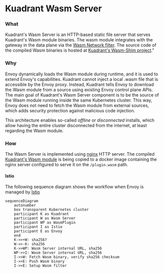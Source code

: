 # Kuadrant Wasm Server

### What

Kuadrant's Wasm Server is an HTTP-based static file server that serves
Kuadrant's Wasm module binaries. The wasm module integrates with the gateway in the data plane via
the [Wasm Network filter](https://www.envoyproxy.io/docs/envoy/latest/configuration/listeners/network_filters/wasm_filter).
The source code of the compiled Wasm binaries is hosted at
[Kuadrant's Wasm-Shim project](https://github.com/Kuadrant/wasm-shim)."

### Why

Envoy dynamically loads the Wasm module during runtime, and it is used to extend Envoy's
capabilities. Kuadrant cannot inject a local .wasm file that is accessible by the Envoy proxy.
Instead, Kuadrant tells Envoy to download the Wasm module from a source using existing
Envoy control plane APIs.
The main goal of Kuadrant's Wasm Server component is to be the source of the Wasm module running
inside the same Kubernetes cluster. This way, Envoy does not need to fetch the Wasm module from
external sources, which adds security protection against malicious code injection.

This architecture enables so-called *offline* or *disconnected* installs,
which allow having the entire cluster disconnected from the internet,
at least regarding the Wasm module.

### How

The Wasm Server is implemented using [nginx](https://nginx.org) HTTP server.
The compiled [Kuadrant's Wasm module](https://github.com/Kuadrant/wasm-shim) is being copied
to a docker image containing the nginx server configured to serve it on the `/plugin.wasm` path.


#### Istio

The following sequence diagram shows the workflow when Envoy is managed by [Istio](https://istio.io/)

```mermaid
sequenceDiagram
    autonumber
    box transparent Kubernetes cluster
    participant K as Kuadrant
    participant W as Wasm Server
    participant WP as WasmPlugin
    participant I as Istio
    participant E as Envoy
    end
    K->>+W: sha256?
    W->>-K: sha256
    K->>WP: Wasm Server internal URL, sha256
    WP->>I: Wasm Server internal URL, sha256
    I->>W: Fetch Wasm binary, verify sha256 checksum
    I->>E: Push Wasm binary
    I->>E: Setup Wasm filter
```
